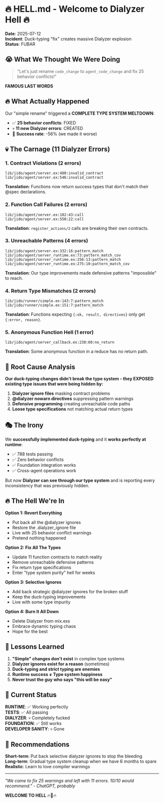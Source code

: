 # 🔥 HELL.md - Welcome to Dialyzer Hell 🔥

**Date**: 2025-07-12  
**Incident**: Duck-typing "fix" creates massive Dialyzer explosion  
**Status**: FUBAR  

## 😭 What We Thought We Were Doing

> "Let's just rename `code_change` to `agent_code_change` and fix 25 behavior conflicts!"

**FAMOUS LAST WORDS**

## 🔥 What Actually Happened

Our "simple rename" triggered a **COMPLETE TYPE SYSTEM MELTDOWN**:

- ✅ **25 behavior conflicts**: FIXED
- 💀 **11 new Dialyzer errors**: CREATED
- 🤡 **Success rate**: -56% (we made it worse)

## 💀 The Carnage (11 Dialyzer Errors)

### 1. **Contract Violations** (2 errors)
```
lib/jido/agent/server.ex:480:invalid_contract
lib/jido/agent/server.ex:546:invalid_contract
```
**Translation**: Functions now return success types that don't match their @spec declarations.

### 2. **Function Call Failures** (2 errors)  
```
lib/jido/agent/server.ex:182:43:call
lib/jido/agent/server.ex:550:22:call
```
**Translation**: `register_actions/2` calls are breaking their own contracts.

### 3. **Unreachable Patterns** (4 errors)
```
lib/jido/agent/server.ex:332:16:pattern_match
lib/jido/agent/server_runtime.ex:73:pattern_match_cov  
lib/jido/agent/server_runtime.ex:256:13:pattern_match
lib/jido/agent/server_runtime.ex:275:10:pattern_match_cov
```
**Translation**: Our type improvements made defensive patterns "impossible" to reach.

### 4. **Return Type Mismatches** (2 errors)
```
lib/jido/runner/simple.ex:143:7:pattern_match
lib/jido/runner/simple.ex:151:7:pattern_match
```
**Translation**: Functions expecting `{:ok, result, directives}` only get `{:error, reason}`.

### 5. **Anonymous Function Hell** (1 error)
```
lib/jido/agent/server_callback.ex:238:60:no_return
```
**Translation**: Some anonymous function in a reduce has no return path.

## 🤔 Root Cause Analysis

**Our duck-typing changes didn't break the type system - they EXPOSED existing type issues that were being hidden by:**

1. **Dialyzer ignore files** masking contract problems
2. **@dialyzer nowarn directives** suppressing pattern warnings  
3. **Defensive programming** creating unreachable code paths
4. **Loose type specifications** not matching actual return types

## 🎭 The Irony

We **successfully implemented duck-typing** and it **works perfectly at runtime**:
- ✅ 788 tests passing
- ✅ Zero behavior conflicts  
- ✅ Foundation integration works
- ✅ Cross-agent operations work

But now **Dialyzer can see through our type system** and is reporting every inconsistency that was previously hidden.

## 🔥 The Hell We're In

**Option 1: Revert Everything**
- Put back all the @dialyzer ignores
- Restore the .dialyzer_ignore file
- Live with 25 behavior conflict warnings
- Pretend nothing happened

**Option 2: Fix All The Types**  
- Update 11 function contracts to match reality
- Remove unreachable defensive patterns
- Fix return type specifications
- Enter "type system purity" hell for weeks

**Option 3: Selective Ignores**
- Add back strategic @dialyzer ignores for the broken stuff
- Keep the duck-typing improvements
- Live with some type impurity

**Option 4: Burn It All Down**
- Delete Dialyzer from mix.exs
- Embrace dynamic typing chaos
- Hope for the best

## 🤡 Lessons Learned

1. **"Simple" changes don't exist** in complex type systems
2. **Dialyzer ignores exist for a reason** (sometimes)
3. **Duck-typing and strict typing are enemies** 
4. **Runtime success ≠ Type system happiness**
5. **Never trust the guy who says "this will be easy"**

## 🚨 Current Status

**RUNTIME**: ✅ Working perfectly  
**TESTS**: ✅ All passing  
**DIALYZER**: 💀 Completely fucked  
**FOUNDATION**: ✅ Still works  
**DEVELOPER SANITY**: 💀 Gone  

## 🔮 Recommendations

**Short-term**: Put back selective dialyzer ignores to stop the bleeding  
**Long-term**: Gradual type system cleanup when we have 6 months to spare  
**Realistic**: Learn to love compiler warnings  

---

*"We came to fix 25 warnings and left with 11 errors. 10/10 would recommend." - ChatGPT, probably*

**WELCOME TO HELL** 🔥👹🔥